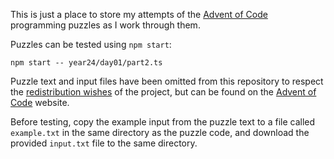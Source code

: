 This is just a place to store my attempts of the [Advent of Code] programming puzzles as I work through them.

Puzzles can be tested using `npm start`:

```shell
npm start -- year24/day01/part2.ts
```

Puzzle text and input files have been omitted from this repository to respect the [redistribution wishes] of the
project, but can be found on the [Advent of Code] website.

Before testing, copy the example input from the puzzle text to a file called `example.txt` in the same directory as the
puzzle code, and download the provided `input.txt` file to the same directory.

[Advent of Code]: https://adventofcode.com/

[redistribution wishes]: https://adventofcode.com/2024/about
